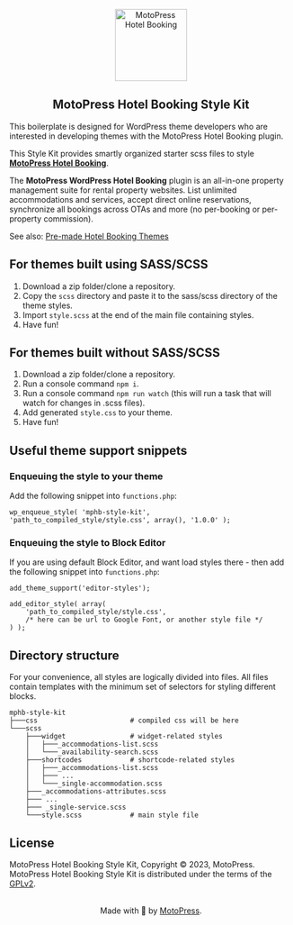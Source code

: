 <p align="center">
  <a href="https://motopress.com/products/hotel-booking/">
    <img src="https://ps.w.org/motopress-hotel-booking-lite/assets/icon-128x128.png" width="128" height="128" alt="MotoPress Hotel Booking">
  </a>
</p>

<h2 align="center">MotoPress Hotel Booking Style Kit</h2>

This boilerplate is designed for WordPress theme developers who are interested in developing themes with the MotoPress Hotel Booking plugin.

This Style Kit provides smartly organized starter scss files to style [**MotoPress Hotel Booking**](https://motopress.com/products/hotel-booking/).

The **MotoPress WordPress Hotel Booking** plugin is an all-in-one property management suite for rental property websites. List unlimited accommodations and services, accept direct online reservations, synchronize all bookings across OTAs and more (no per-booking or per-property commission).

See also: [Pre-made Hotel Booking Themes](https://motopress.com/products/category/hotel-rental-wordpress-themes/)

## For themes built using SASS/SCSS

1. Download a zip folder/clone a repository.
2. Copy the `scss` directory and paste it to the sass/scss directory of the theme styles.
3. Import `style.scss` at the end of the main file containing styles.
4. Have fun!

## For themes built without SASS/SCSS

1. Download a zip folder/clone a repository.
2. Run a console command `npm i`.
3. Run a console command `npm run watch` (this will run a task that will watch for changes in .scss files).
4. Add generated `style.css` to your theme.
5. Have fun!

## Useful theme support snippets

### Enqueuing the style to your theme

Add the following snippet into `functions.php`:

```
wp_enqueue_style( 'mphb-style-kit', 'path_to_compiled_style/style.css', array(), '1.0.0' );
```

### Enqueuing the style to Block Editor

If you are using default Block Editor, and want load styles there - then add the following snippet into `functions.php`:

```
add_theme_support('editor-styles');

add_editor_style( array(
    'path_to_compiled_style/style.css',
    /* here can be url to Google Font, or another style file */
) );
```

## Directory structure
For your convenience, all styles are logically divided into files. All files contain templates with the minimum set of selectors for styling different blocks.

```
mphb-style-kit
├───css                       # compiled css will be here
└───scss
    ├───widget                # widget-related styles
    │   ├───_accommodations-list.scss
    │   └───_availability-search.scss
    ├───shortcodes            # shortcode-related styles
    │   ├───_accommodations-list.scss
    │   ├─── ...
    │   └───_single-accommodation.scss
    ├───_accommodations-attributes.scss
    ├─── ...
    ├─── _single-service.scss
    └───style.scss            # main style file
```

## License
MotoPress Hotel Booking Style Kit, Copyright &copy; 2023, MotoPress. MotoPress Hotel Booking Style Kit is distributed under the terms of the [GPLv2](http://www.gnu.org/licenses/gpl-2.0.html).

<p align="center">
    <br/>
    Made with 💙 by <a href="https://motopress.com/">MotoPress</a>.<br/>
</p>